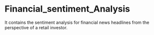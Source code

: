 # Financial_sentiment_Analysis
It contains the sentiment analysis for financial news headlines from the perspective of a retail investor.
